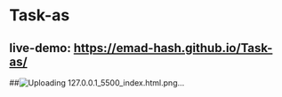 # Task-as

## live-demo: https://emad-hash.github.io/Task-as/

##![Uploading 127.0.0.1_5500_index.html.png…]()
